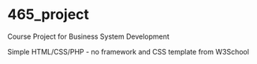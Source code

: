 # 465_project

Course Project for Business System Development

Simple HTML/CSS/PHP - no framework and CSS template from W3School
